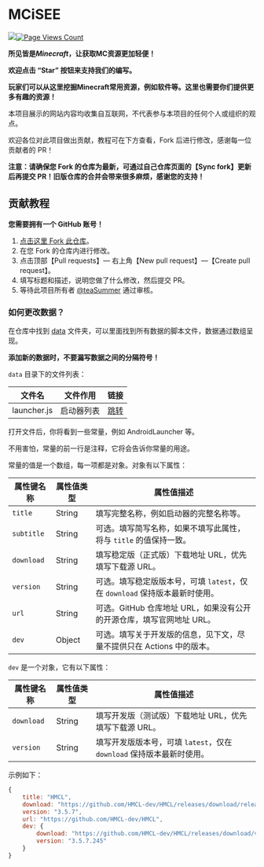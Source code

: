 # MCiSEE
![](https://img.shields.io/badge/license-CC--BY--SA--4.0-green)[![Page Views Count](https://badges.toozhao.com/badges/01HTFPN35M6ETEFBVAP3SEWRKG/green.svg)](https://badges.toozhao.com/stats/01HTFPN35M6ETEFBVAP3SEWRKG)

**所见皆是*Minecraft*，让获取MC资源更加轻便！**

**欢迎点击 “Star” 按钮来支持我们的编写。**

**玩家们可以从这里挖掘Minecraft常用资源，例如软件等。这里也需要你们提供更多有趣的资源！**

本项目展示的网站内容均收集自互联网，不代表参与本项目的任何个人或组织的观点。

欢迎各位对此项目做出贡献，教程可在下方查看，Fork 后进行修改，感谢每一位贡献者的 PR！

**注意：请确保您 Fork 的仓库为最新，可通过自己仓库页面的【Sync fork】更新后再提交 PR！旧版仓库的合并会带来很多麻烦，感谢您的支持！**

## 贡献教程

**您需要拥有一个 GitHub 账号！**

1. [点击这里 Fork 此仓库](https://github.com/teaSummer/MCiSEE/fork)。
2. 在您 Fork 的仓库内进行修改。
3. 点击顶部【Pull requests】— 右上角【New pull request】—【Create pull request】。
4. 填写标题和描述，说明您做了什么修改，然后提交 PR。
5. 等待此项目所有者 [@teaSummer](https://github.com/teaSummer) 通过审核。

### 如何更改数据？

在仓库中找到 [data](data) 文件夹，可以里面找到所有数据的脚本文件，数据通过数组呈现。

**添加新的数据时，不要漏写数据之间的分隔符号！**

`data` 目录下的文件列表：

| 文件名         | 文件作用  | 链接                     |
|-------------|-------|------------------------|
| launcher.js | 启动器列表 | [跳转](data/launcher.js) |

打开文件后，你将看到一些常量，例如 AndroidLauncher 等。

不用害怕，常量的前一行是注释，它将会告诉你常量的用途。

常量的值是一个数组，每一项都是对象。对象有以下属性：

| 属性键名称      | 属性值类型  | 属性值描述                                            |
|------------|--------|--------------------------------------------------|
| `title`    | String | 填写完整名称，例如启动器的完整名称等。                              |
| `subtitle` | String | 可选。填写简写名称，如果不填写此属性，将与 `title` 的值保持一致。            |
| `download` | String | 填写稳定版（正式版）下载地址 URL，优先填写下载源 URL。                  |
| `version`  | String | 可选。填写稳定版版本号，可填 `latest`，仅在 `download` 保持版本最新时使用。 |
| `url`      | String | 可选。GitHub 仓库地址 URL，如果没有公开的开源仓库，填写官网地址 URL。       |
| `dev`      | Object | 可选。填写关于开发版的信息，见下文，尽量不提供只在 Actions 中的版本。          |

`dev` 是一个对象，它有以下属性：

| 属性键名称      | 属性值类型  | 属性值描述                                         |
|------------|--------|-----------------------------------------------|
| `download` | String | 填写开发版（测试版）下载地址 URL，优先填写下载源 URL。               |
| `version`  | String | 填写开发版版本号，可填 `latest`，仅在 `download` 保持版本最新时使用。 |

示例如下：

``` js
{
    title: "HMCL",
    download: "https://github.com/HMCL-dev/HMCL/releases/download/release-3.5.7/HMCL-3.5.7.exe",
    version: "3.5.7",
    url: "https://github.com/HMCL-dev/HMCL",
    dev: {
        download: "https://github.com/HMCL-dev/HMCL/releases/download/v3.5.7.245/HMCL-3.5.7.245.exe",
        version: "3.5.7.245"
    }
}
```
